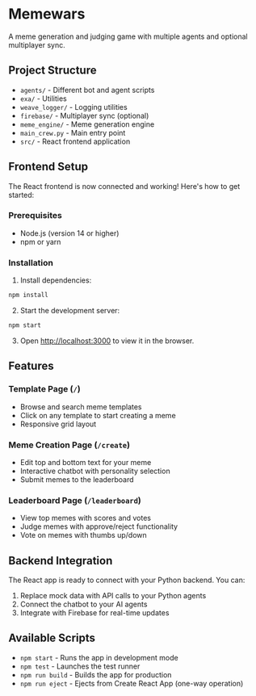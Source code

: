 # Memewars

A meme generation and judging game with multiple agents and optional multiplayer sync.

## Project Structure
- `agents/` - Different bot and agent scripts
- `exa/` - Utilities
- `weave_logger/` - Logging utilities
- `firebase/` - Multiplayer sync (optional)
- `meme_engine/` - Meme generation engine
- `main_crew.py` - Main entry point
- `src/` - React frontend application

## Frontend Setup

The React frontend is now connected and working! Here's how to get started:

### Prerequisites
- Node.js (version 14 or higher)
- npm or yarn

### Installation
1. Install dependencies:
```bash
npm install
```

2. Start the development server:
```bash
npm start
```

3. Open [http://localhost:3000](http://localhost:3000) to view it in the browser.

## Features

### Template Page (`/`)
- Browse and search meme templates
- Click on any template to start creating a meme
- Responsive grid layout

### Meme Creation Page (`/create`)
- Edit top and bottom text for your meme
- Interactive chatbot with personality selection
- Submit memes to the leaderboard

### Leaderboard Page (`/leaderboard`)
- View top memes with scores and votes
- Judge memes with approve/reject functionality
- Vote on memes with thumbs up/down

## Backend Integration

The React app is ready to connect with your Python backend. You can:
1. Replace mock data with API calls to your Python agents
2. Connect the chatbot to your AI agents
3. Integrate with Firebase for real-time updates

## Available Scripts

- `npm start` - Runs the app in development mode
- `npm test` - Launches the test runner
- `npm run build` - Builds the app for production
- `npm run eject` - Ejects from Create React App (one-way operation) 